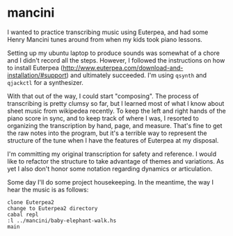 # mancini

I wanted to practice transcribing music using Euterpea, and had
some Henry Mancini tunes around from when my kids took piano lessons.

Setting up my ubuntu laptop to produce sounds was somewhat of a chore
and I didn't record all the steps. However, I followed the instructions
on how to install Euterpea (http://www.euterpea.com/download-and-installation/#support) and ultimately succeeded.
I'm using `qsynth` and `qjackctl` for a synthesizer.

With that out of the way, I could start "composing". The process of
transcribing is pretty clumsy so far, but I learned most of what I know
about sheet music from wikipedea recently. To keep the left and right hands
of the piano score in sync, and to keep track of where I was, I resorted
to organizing the transcription by hand, page, and measure. That's fine to
get the raw notes into the program, but it's a terrible way to represent
the structure of the tune when I have the features of Euterpea at my disposal.

I'm committing my original transcription for safety and reference. I would
like to refactor the structure to take advantage of themes and variations.
As yet I also don't honor some notation regarding dynamics or articulation.

Some day I'll do some project housekeeping. In the meantime, the way I hear
the music is as follows:

```
clone Euterpea2
change to Euterpea2 directory
cabal repl
:l ../mancini/baby-elephant-walk.hs
main
```
